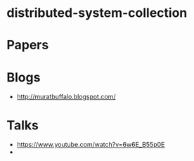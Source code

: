 # distributed-system-collection




# Papers



# Blogs
- http://muratbuffalo.blogspot.com/



# Talks
- https://www.youtube.com/watch?v=6w6E_B55p0E
- 
